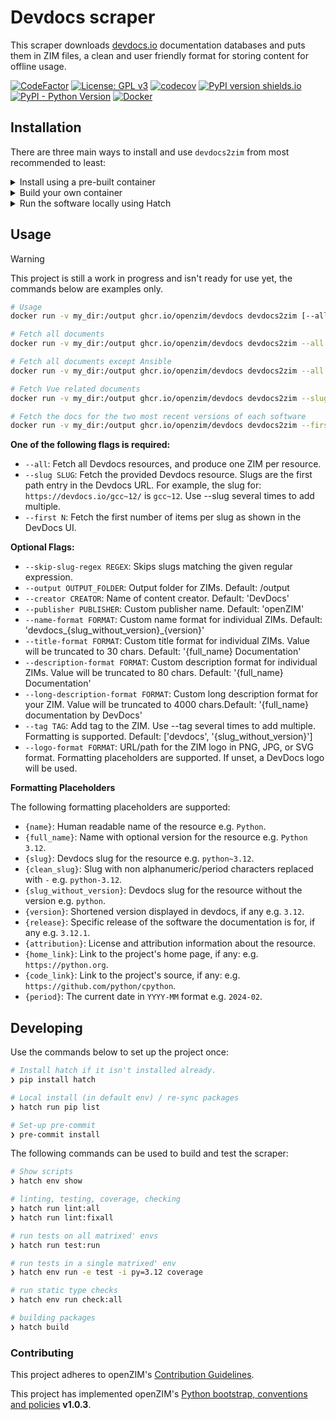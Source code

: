 # Devdocs scraper

This scraper downloads [devdocs.io](https://devdocs.io/) documentation databases and puts them in ZIM files,
a clean and user friendly format for storing content for offline usage.

[![CodeFactor](https://www.codefactor.io/repository/github/openzim/devdocs/badge)](https://www.codefactor.io/repository/github/openzim/devdocs)
[![License: GPL v3](https://img.shields.io/badge/License-GPLv3-blue.svg)](https://www.gnu.org/licenses/gpl-3.0)
[![codecov](https://codecov.io/gh/openzim/devdocs/branch/main/graph/badge.svg)](https://codecov.io/gh/openzim/devdocs)
[![PyPI version shields.io](https://img.shields.io/pypi/v/devdocs2zim.svg)](https://pypi.org/project/devdocs2zim/)
[![PyPI - Python Version](https://img.shields.io/pypi/pyversions/devdocs2zim.svg)](https://pypi.org/project/devdocs2zim)
[![Docker](https://ghcr-badge.egpl.dev/openzim/devdocs/latest_tag?label=docker)](https://ghcr.io/openzim/devdocs)


## Installation

There are three main ways to install and use `devdocs2zim` from most recommended to least:

<details>
<summary>Install using a pre-built container</summary>


1. Download the image using `docker`:

    ```sh
    docker pull ghcr.io/openzim/devdocs
    ```

</details>
<details>
<summary>Build your own container</summary>

1. Clone the repository locally:

    ```sh
    git clone https://github.com/openzim/devdocs.git && cd devdocs
    ```

1. Build the image:

    ```sh
    docker build -t ghcr.io/openzim/devdocs .
    ```

</details>
<details>
<summary>Run the software locally using Hatch</summary>

1. Clone the repository locally:

    ```sh
    git clone https://github.com/openzim/devdocs.git && cd devdocs
    ```

1. Install [Hatch](https://hatch.pypa.io/):

    ```sh
    pip3 install hatch
    ```

1. Start a hatch shell to install software and dependencies in an isolated virtual environment.

    ```sh
    hatch shell
    ```

1. Run the `devdocs2zim` command:

    ```sh
    devdocs2zim --help
    ```

</details>

## Usage

> [!WARNING]
> This project is still a work in progress and isn't ready for use yet, the commands below are examples only.


```sh
# Usage
docker run -v my_dir:/output ghcr.io/openzim/devdocs devdocs2zim [--all|--slug=SLUG|--first=N]

# Fetch all documents
docker run -v my_dir:/output ghcr.io/openzim/devdocs devdocs2zim --all

# Fetch all documents except Ansible
docker run -v my_dir:/output ghcr.io/openzim/devdocs devdocs2zim --all --skip-slug-regex "^ansible.*"

# Fetch Vue related documents
docker run -v my_dir:/output ghcr.io/openzim/devdocs devdocs2zim --slug vue~3 --slug vue_router~4

# Fetch the docs for the two most recent versions of each software
docker run -v my_dir:/output ghcr.io/openzim/devdocs devdocs2zim --first=2
```


**One of the following flags is required:**

* `--all`: Fetch all Devdocs resources, and produce one ZIM per resource.
* `--slug SLUG`: Fetch the provided Devdocs resource. Slugs are the first path entry in the Devdocs URL.
    For example, the slug for: `https://devdocs.io/gcc~12/` is `gcc~12`. Use --slug several times to add multiple.
* `--first N`: Fetch the first number of items per slug as shown in the DevDocs UI.


**Optional Flags:**

*  `--skip-slug-regex REGEX`: Skips slugs matching the given regular expression.
*  `--output OUTPUT_FOLDER`: Output folder for ZIMs. Default: /output
*  `--creator CREATOR`: Name of content creator. Default: 'DevDocs'
*  `--publisher PUBLISHER`: Custom publisher name. Default: 'openZIM'
*  `--name-format FORMAT`: Custom name format for individual ZIMs.
    Default: 'devdocs_{slug_without_version}_{version}'
*  `--title-format FORMAT`: Custom title format for individual ZIMs.
    Value will be truncated to 30 chars. Default: '{full_name} Documentation'
*  `--description-format FORMAT`: Custom description format for individual ZIMs.
    Value will be truncated to 80 chars. Default: '{full_name} Documentation'
*  `--long-description-format FORMAT`: Custom long description format for your ZIM.
    Value will be truncated to 4000 chars.Default: '{full_name} documentation by DevDocs'
*  `--tag TAG`: Add tag to the ZIM. Use --tag several times to add multiple.
    Formatting is supported. Default: ['devdocs', '{slug_without_version}']
*  `--logo-format FORMAT`: URL/path for the ZIM logo in PNG, JPG, or SVG format.
    Formatting placeholders are supported. If unset, a DevDocs logo will be used.

**Formatting Placeholders**

The following formatting placeholders are supported:

* `{name}`: Human readable name of the resource e.g. `Python`.
* `{full_name}`: Name with optional version for the resource e.g. `Python 3.12`.
* `{slug}`: Devdocs slug for the resource e.g. `python~3.12`.
* `{clean_slug}`: Slug with non alphanumeric/period characters replaced with `-` e.g. `python-3.12`.
* `{slug_without_version}`: Devdocs slug for the resource without the version e.g. `python`.
* `{version}`: Shortened version displayed in devdocs, if any e.g. `3.12`.
* `{release}`: Specific release of the software the documentation is for, if any e.g. `3.12.1`.
* `{attribution}`: License and attribution information about the resource.
* `{home_link}`: Link to the project's home page, if any: e.g. `https://python.org`.
* `{code_link}`: Link to the project's source, if any: e.g. `https://github.com/python/cpython`.
* `{period}`: The current date in `YYYY-MM` format e.g. `2024-02`.

## Developing

Use the commands below to set up the project once:

```sh
# Install hatch if it isn't installed already.
❯ pip install hatch

# Local install (in default env) / re-sync packages
❯ hatch run pip list

# Set-up pre-commit
❯ pre-commit install
```

The following commands can be used to build and test the scraper:

```sh
# Show scripts
❯ hatch env show

# linting, testing, coverage, checking
❯ hatch run lint:all
❯ hatch run lint:fixall

# run tests on all matrixed' envs
❯ hatch run test:run

# run tests in a single matrixed' env
❯ hatch env run -e test -i py=3.12 coverage

# run static type checks
❯ hatch env run check:all

# building packages
❯ hatch build
```


### Contributing

This project adheres to openZIM's [Contribution Guidelines](https://github.com/openzim/overview/wiki/Contributing).

This project has implemented openZIM's [Python bootstrap, conventions and policies](https://github.com/openzim/_python-bootstrap/docs/Policy.md) **v1.0.3**.
